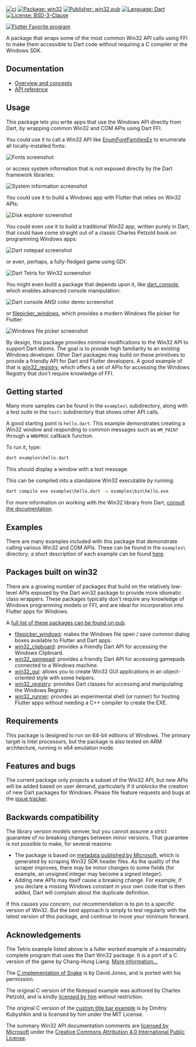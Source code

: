 [![ci][ci_badge]][ci_link]
[![Package: win32][package_badge]][package_link]
[![Publisher: win32.pub][publisher_badge]][publisher_link]
[![Language: Dart][language_badge]][language_link]
[![License: BSD-3-Clause][license_badge]][license_link]

[![Flutter Favorite program][flutter_favorite_logo]][flutter_favorite_program_link]

A package that wraps some of the most common Win32 API calls using FFI to make
them accessible to Dart code without requiring a C compiler or the Windows SDK.

## Documentation

* [Overview and concepts](https://win32.pub/docs/category/win32-programming)
* [API reference](https://pub.dev/documentation/win32/latest/)

## Usage

This package lets you write apps that use the Windows API directly from Dart, by
wrapping common Win32 and COM APIs using Dart FFI.

You could use it to call a Win32 API like
[EnumFontFamiliesEx](https://learn.microsoft.com/windows/win32/api/wingdi/nf-wingdi-enumfontfamiliesexw)
to enumerate all locally-installed fonts:

![Fonts screenshot](https://github.com/halildurmus/win32/blob/main/assets/fonts.png?raw=true)

or access system information that is not exposed directly by the Dart framework
libraries:

![System information screenshot](https://github.com/halildurmus/win32/blob/main/assets/power.png?raw=true)

You could use it to build a Windows app with Flutter that relies on Win32 APIs:

![Disk explorer screenshot](https://github.com/halildurmus/win32/blob/main/assets/disk_explorer.png?raw=true)

You could even use it to build a traditional Win32 app, written purely in Dart,
that could have come straight out of a classic Charles Petzold book on
programming Windows apps:

![Dart notepad screenshot](https://github.com/halildurmus/win32/blob/main/assets/notepad.png?raw=true)

or even, perhaps, a fully-fledged game using GDI:

![Dart Tetris for Win32 screenshot](https://github.com/halildurmus/win32/blob/main/assets/tetris.png?raw=true)

You might even build a package that depends upon it, like
[dart_console](https://pub.dev/packages/dart_console), which enables advanced
console manipulation:

![Dart console ANSI color demo screenshot](https://github.com/halildurmus/win32/blob/main/assets/console.png?raw=true)

or [filepicker_windows](https://pub.dev/packages/filepicker_windows), which
provides a modern Windows file picker for Flutter:

![Windows file picker screenshot](https://github.com/halildurmus/win32/blob/main/assets/filepicker.png?raw=true)

By design, this package provides minimal modifications to the Win32 API to
support Dart idioms. The goal is to provide high familiarity to an existing
Windows developer. Other Dart packages may build on these primitives to provide
a friendly API for Dart and Flutter developers. A good example of that is
[win32_registry](https://pub.dev/packages/win32_registry), which offers a set of
APIs for accessing the Windows Registry that don't require knowledge of FFI.

## Getting started

Many more samples can be found in the `examples\` subdirectory, along with a
test suite in the `test\` subdirectory that shows other API calls.

A good starting point is `hello.dart`. This example demonstrates creating a
Win32 window and responding to common messages such as `WM_PAINT` through a
`WNDPROC` callback function.

To run it, type:

```cmd
dart examples\hello.dart
```

This should display a window with a text message.

This can be compiled into a standalone Win32 executable by running:

```cmd
dart compile exe examples\hello.dart -o examples\bin\hello.exe
```

For more information on working with the Win32 library from Dart, [consult the
documentation](https://win32.pub/docs/category/win32-programming).

## Examples

There are many examples included with this package that demonstrate calling
various Win32 and COM APIs. These can be found in the `examples\` directory;
a short description of each example can be found [here](
https://pub.dev/packages/win32/example).

## Packages built on win32

There are a growing number of packages that build on the relatively low-level
APIs exposed by the Dart win32 package to provide more idiomatic class wrappers.
These packages typically don't require any knowledge of Windows programming
models or FFI, and are ideal for incorporation into Flutter apps for Windows.

A [full list of these packages can be found on pub](https://pub.dev/packages?q=dependency%3Awin32).

* [filepicker_windows](https://pub.dev/packages/filepicker_windows): makes the
  Windows file open / save common dialog boxes available to Flutter and Dart
  apps.
* [win32_clipboard](https://pub.dev/packages/win32_clipboard): provides a
  friendly Dart API for accessing the Windows Clipboard.
* [win32_gamepad](https://pub.dev/packages/win32_gamepad): provides a friendly
  Dart API for accessing gamepads connected to a Windows machine.
* [win32_gui](https://pub.dev/packages/win32_gui): allows you to create Win32
  GUI applications in an object-oriented style with some helpers.
* [win32_registry](https://pub.dev/packages/win32_registry): provides Dart
  classes for accessing and manipulating the Windows Registry.
* [win32_runner](https://pub.dev/packages/win32_runner): provides an
  experimental shell (or runner) for hosting Flutter apps without needing a C++
  compiler to create the EXE.

## Requirements

This package is designed to run on 64-bit editions of Windows. The primary
target is Intel processors, but the package is also tested on ARM architecture,
running in x64 emulation mode.

## Features and bugs

The current package only projects a subset of the Win32 API, but new APIs will
be added based on user demand, particularly if it unblocks the creation of new
Dart packages for Windows. Please file feature requests and bugs at the [issue
tracker][tracker].

## Backwards compatibility

The library version models semver, but you cannot assume a strict guarantee of
no breaking changes between minor versions. That guarantee is not possible to
make, for several reasons:

* The package is based on [metadata published by
  Microsoft](https://github.com/microsoft/win32metadata), which is generated by
  scraping Win32 SDK header files. As the quality of the scraper improves, there
  may be minor changes to some fields (for example, an unsigned integer may
  become a signed integer).
* Adding new APIs may itself cause a breaking change. For example, if you
  declare a missing Windows constant in your own code that is then added, Dart
  will complain about the duplicate definition.

If this causes you concern, our recommendation is to pin to a specific version
of Win32. But the best approach is simply to test regularly with the latest
version of this package, and continue to move your minimum forward.

## Acknowledgements

The Tetris example listed above is a fuller worked example of a reasonably
complete program that uses the Dart Win32 package. It is a port of a C version
of the game by Chang-Hung Liang.
[More information...](examples/tetris/README.md)

The [C implementation of Snake](https://github.com/davidejones/winsnake) is by
David Jones, and is ported with his permission.

The original C version of the Notepad example was authored by Charles Petzold,
and is kindly [licensed by him](https://www.charlespetzold.com/faq.html) without
restriction.

The original C version of the [custom title bar
example](https://github.com/grassator/win32-window-custom-titlebar) is by
Dmitriy Kubyshkin and is licensed by him under the MIT License.

The summary Win32 API documentation comments are [licensed by Microsoft][] under
the [Creative Commons Attribution 4.0 International Public License][license].

[ci_badge]: https://github.com/halildurmus/win32/actions/workflows/dart.yml/badge.svg
[ci_link]: https://github.com/halildurmus/win32/actions/workflows/dart.yml
[flutter_favorite_logo]: https://raw.githubusercontent.com/halildurmus/win32/main/assets/FlutterFavoriteLogo.png
[flutter_favorite_program_link]: https://flutter.dev/docs/development/packages-and-plugins/favorites
[language_badge]: https://img.shields.io/badge/language-Dart-blue.svg
[language_link]: https://dart.dev
[license_badge]: https://img.shields.io/github/license/halildurmus/win32?color=blue
[license_link]: https://opensource.org/licenses/BSD-3-Clause
[tracker]: https://github.com/halildurmus/win32
[licensed by Microsoft]: https://github.com/MicrosoftDocs/win32/blob/7b49862e8d58cfad5d4e5e22104c9fca7fd6db2f/ThirdPartyNotices
[license]: https://github.com/MicrosoftDocs/win32/blob/7b49862e8d58cfad5d4e5e22104c9fca7fd6db2f/LICENSE
[package_badge]: https://img.shields.io/pub/v/win32.svg
[package_link]: https://pub.dev/packages/win32
[publisher_badge]: https://img.shields.io/pub/publisher/win32.svg
[publisher_link]: https://pub.dev/publishers/win32.pub
